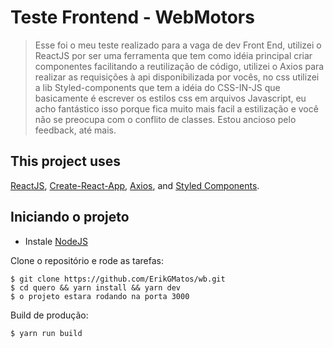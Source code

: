# Teste Frontend - WebMotors

> Esse foi o meu teste realizado para a vaga de dev Front End, utilizei o ReactJS por ser uma ferramenta que tem como idéia principal criar componentes facilitando a reutilização de código, utilizei o Axios para realizar as requisições à api disponibilizada por vocês, no css utilizei a lib Styled-components que tem a idéia do CSS-IN-JS que basicamente é escrever os estilos css em arquivos Javascript, eu acho fantástico isso porque fica muito mais facil a estilização e você não se preocupa com o conflito de classes. Estou ancioso pelo feedback, até mais.


## This project uses ##
[ReactJS](https://reactjs.org/), [Create-React-App](https://github.com/facebook/create-react-app), [Axios](https://github.com/axios/axios), and [Styled Components](https://www.styled-components.com/).

## Iniciando o projeto ##

-  Instale [NodeJS](http://nodejs.org/)

Clone o repositório e rode as tarefas:

    $ git clone https://github.com/ErikGMatos/wb.git
    $ cd quero && yarn install && yarn dev
    $ o projeto estara rodando na porta 3000

Build de produção:

    $ yarn run build


